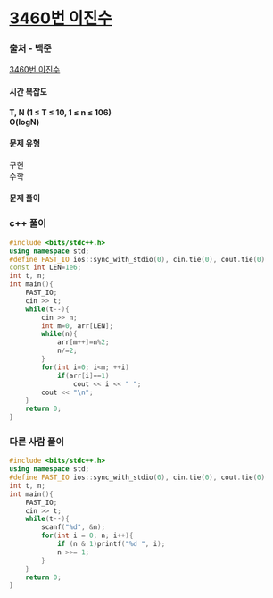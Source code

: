 # [3460번 이진수](https://www.acmicpc.net/problem/3460)

### 출처 - 백준
[3460번 이진수](https://www.acmicpc.net/problem/3460)

#### 시간 복잡도
**T, N (1 ≤ T ≤ 10, 1 ≤ n ≤ 106)**  
**O(logN)**

#### 문제 유형
구현  
수학

#### 문제 풀이

### c++ 풀이
```c++
#include <bits/stdc++.h>
using namespace std;
#define FAST_IO ios::sync_with_stdio(0), cin.tie(0), cout.tie(0)
const int LEN=1e6;
int t, n;
int main(){
    FAST_IO;
    cin >> t;
    while(t--){
        cin >> n;
        int m=0, arr[LEN];
        while(n){
            arr[m++]=n%2;
            n/=2;
        }
        for(int i=0; i<m; ++i)
            if(arr[i]==1)
                cout << i << " ";
        cout << "\n";
    }
    return 0;
}
```

### 다른 사람 풀이
```c++
#include <bits/stdc++.h>
using namespace std;
#define FAST_IO ios::sync_with_stdio(0), cin.tie(0), cout.tie(0)
int t, n;
int main(){
    FAST_IO;
    cin >> t;
    while(t--){
        scanf("%d", &n);
        for(int i = 0; n; i++){
            if (n & 1)printf("%d ", i);         
            n >>= 1;
        }
    }
    return 0;
}
```